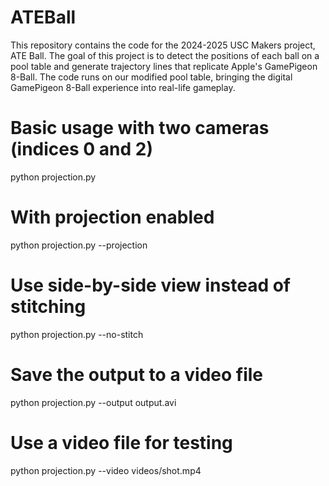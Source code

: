 # ATEBall

This repository contains the code for the 2024-2025 USC Makers project, ATE Ball. The goal of this project is to detect the positions of each ball on a pool table and generate trajectory lines that replicate Apple's GamePigeon 8-Ball. The code runs on our modified pool table, bringing the digital GamePigeon 8-Ball experience into real-life gameplay.

# Basic usage with two cameras (indices 0 and 2)
python projection.py

# With projection enabled
python projection.py --projection

# Use side-by-side view instead of stitching
python projection.py --no-stitch

# Save the output to a video file
python projection.py --output output.avi

# Use a video file for testing
python projection.py --video videos/shot.mp4

